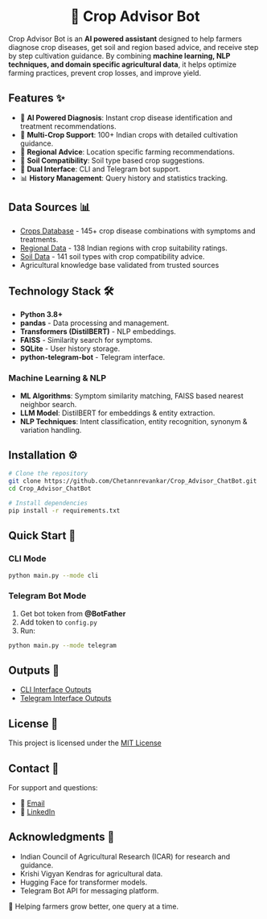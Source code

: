 <div align="center">

# 🌱 Crop Advisor Bot

</div>

Crop Advisor Bot is an **AI powered assistant** designed to help farmers diagnose crop diseases, get soil and region based advice, and receive step by step cultivation guidance. By combining **machine learning, NLP techniques, and domain specific agricultural data**, it helps optimize farming practices, prevent crop losses, and improve yield.

## Features ✨

* 🤖 **AI Powered Diagnosis**: Instant crop disease identification and treatment recommendations.
* 🌾 **Multi-Crop Support**: 100+ Indian crops with detailed cultivation guidance.
* 📍 **Regional Advice**: Location specific farming recommendations.
* 🌱 **Soil Compatibility**: Soil type based crop suggestions.
* 💬 **Dual Interface**: CLI and Telegram bot support.
* 📊 **History Management**: Query history and statistics tracking.

## Data Sources 📊

* [Crops Database](https://github.com/Chetannrevankar/Crop_Advisor_ChatBot/blob/main/data/crops_database.csv) - 145+ crop disease combinations with symptoms and treatments.
* [Regional Data](https://github.com/Chetannrevankar/Crop_Advisor_ChatBot/blob/main/data/regional_data.csv) - 138 Indian regions with crop suitability ratings.
* [Soil Data](https://github.com/Chetannrevankar/Crop_Advisor_ChatBot/blob/main/data/soil_data.csv) - 141 soil types with crop compatibility advice.
* Agricultural knowledge base validated from trusted sources

## Technology Stack 🛠️

* **Python 3.8+**
* **pandas** - Data processing and management.
* **Transformers (DistilBERT)** - NLP embeddings.
* **FAISS** - Similarity search for symptoms.
* **SQLite** - User history storage.
* **python-telegram-bot** - Telegram interface.

### Machine Learning & NLP

* **ML Algorithms**: Symptom similarity matching, FAISS based nearest neighbor search.
* **LLM Model**: DistilBERT for embeddings & entity extraction.
* **NLP Techniques**: Intent classification, entity recognition, synonym & variation handling.

## Installation ⚙️

```bash
# Clone the repository
git clone https://github.com/Chetannrevankar/Crop_Advisor_ChatBot.git
cd Crop_Advisor_ChatBot

# Install dependencies
pip install -r requirements.txt
```

## Quick Start 🚀

### CLI Mode

```bash
python main.py --mode cli
```

### Telegram Bot Mode

1. Get bot token from **@BotFather**
2. Add token to `config.py`
3. Run:

```bash
python main.py --mode telegram
```

## Outputs 📂

* [CLI Interface Outputs](https://github.com/Chetannrevankar/Crop_Advisor_ChatBot/tree/main/outputs/cli)
* [Telegram Interface Outputs](https://github.com/Chetannrevankar/Crop_Advisor_ChatBot/tree/main/outputs/telegram_interface)

## License 📄

This project is licensed under the [MIT License](https://github.com/Chetannrevankar/Crop_Advisor_ChatBot/blob/main/LICENSE)

## Contact 💬

For support and questions:

* 📧 [Email](mailto:chetannrevankar00001@gmail.com)
* 🔗 [LinkedIn](https://www.linkedin.com/in/chetannrevankar)

## Acknowledgments 🙏

* Indian Council of Agricultural Research (ICAR) for research and guidance.
* Krishi Vigyan Kendras for agricultural data.
* Hugging Face for transformer models.
* Telegram Bot API for messaging platform.

🌱 Helping farmers grow better, one query at a time.
